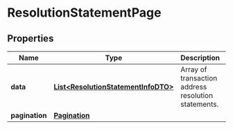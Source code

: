 

# ResolutionStatementPage


## Properties

| Name | Type | Description | Notes |
|------------ | ------------- | ------------- | -------------|
|**data** | [**List&lt;ResolutionStatementInfoDTO&gt;**](ResolutionStatementInfoDTO.md) | Array of transaction address resolution statements. |  |
|**pagination** | [**Pagination**](Pagination.md) |  |  |



